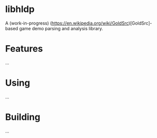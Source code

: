 # libhldp

A (work-in-progress) (https://en.wikipedia.org/wiki/GoldSrc)[GoldSrc]-based game demo parsing and analysis library.

# Features

...

# Using

...

# Building

...
